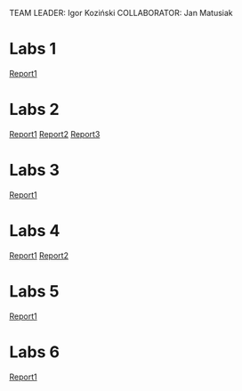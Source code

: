 TEAM LEADER: Igor Koziński
COLLABORATOR: Jan Matusiak

# Labs 1

[Report1](27_02_2025/Report1.md)


# Labs 2
[Report1](10_03_2025/Exercise1.md)
[Report2](10_03_2025/Exercise2.md)
[Report3](10_03_2025/Exercise3.md)

# Labs 3
[Report1](24_03_2025/Exercise1.md)

# Labs 4
[Report1](14_04_2025/Exercise5.md)
[Report2](14_04_2025/Exercise6.md)

# Labs 5
[Report1](28_04_2025/Exercise8v2.md)

# Labs 6
[Report1](19_05_2025/Exercise9.md)
